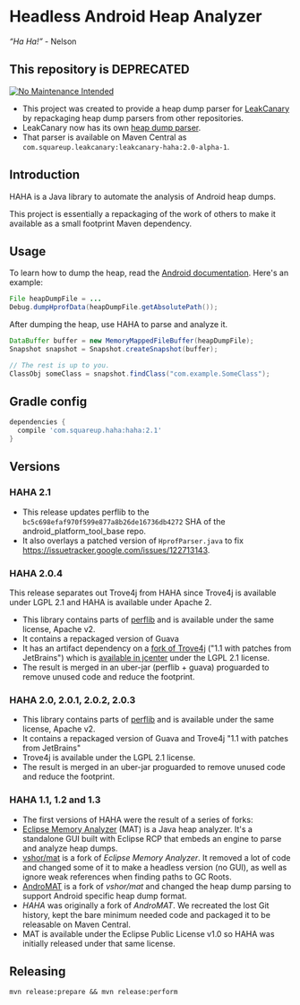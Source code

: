 # Headless Android Heap Analyzer

*“Ha Ha!”* - Nelson


## This repository is DEPRECATED

[![No Maintenance Intended](http://unmaintained.tech/badge.svg)](http://unmaintained.tech/)

* This project was created to provide a heap dump parser for [LeakCanary](https://github.com/square/leakcanary) by repackaging heap dump parsers from other repositories.
* LeakCanary now has its own [heap dump parser](https://github.com/square/leakcanary/tree/master/leakcanary-haha).
* That parser is available on Maven Central as `com.squareup.leakcanary:leakcanary-haha:2.0-alpha-1`.

## Introduction

HAHA is a Java library to automate the analysis of Android heap dumps.

This project is essentially a repackaging of the work of others to make it available as a small footprint Maven dependency.

## Usage

To learn how to dump the heap, read the [Android documentation](https://developer.android.com/tools/debugging/debugging-memory.html#HeapDump). Here's an example:

``` java
File heapDumpFile = ...
Debug.dumpHprofData(heapDumpFile.getAbsolutePath());
```

After dumping the heap, use HAHA to parse and analyze it.

``` java
DataBuffer buffer = new MemoryMappedFileBuffer(heapDumpFile);
Snapshot snapshot = Snapshot.createSnapshot(buffer);

// The rest is up to you.
ClassObj someClass = snapshot.findClass("com.example.SomeClass");
```

## Gradle config

``` groovy
dependencies {
  compile 'com.squareup.haha:haha:2.1'
}
```

## Versions

### HAHA 2.1

* This release updates perflib to the `bc5c698efaf970f599e877a8b26de16736db4272` SHA of the android_platform_tool_base repo.
* It also overlays a patched version of `HprofParser.java` to fix https://issuetracker.google.com/issues/122713143.

### HAHA 2.0.4

This release separates out Trove4j from HAHA since Trove4j is available under LGPL 2.1 and HAHA is available under Apache 2.

* This library contains parts of [perflib](https://android.googlesource.com/platform/tools/base/+/studio-master-dev/perflib) and is available under the same license, Apache v2.
* It contains a repackaged version of Guava 
* It has an artifact dependency on a [fork of Trove4j](https://github.com/JetBrains/intellij-deps-trove4j) ("1.1 with patches from JetBrains") which is [available in jcenter](https://bintray.com/jetbrains/trove4j/trove4j) under the LGPL 2.1 license.
* The result is merged in an uber-jar (perflib + guava) proguarded to remove unused code and reduce the footprint.

### HAHA 2.0, 2.0.1, 2.0.2, 2.0.3

* This library contains parts of [perflib](https://android.googlesource.com/platform/tools/base/+/studio-master-dev/perflib) and is available under the same license, Apache v2.
* It contains a repackaged version of Guava and Trove4j "1.1 with patches from JetBrains"
* Trove4j is available under the LGPL 2.1 license.
* The result is merged in an uber-jar proguarded to remove unused code and reduce the footprint.

### HAHA 1.1, 1.2 and 1.3

* The first versions of HAHA were the result of a series of forks:
* [Eclipse Memory Analyzer](https://eclipse.org/mat) (MAT) is a Java heap analyzer. It's a standalone GUI built with Eclipse RCP that embeds an engine to parse and analyze heap dumps.
* [vshor/mat](https://bitbucket.org/vshor/mat) is a fork of *Eclipse Memory Analyzer*. It removed a lot of code and changed some of it to make a headless version (no GUI), as well as ignore weak references when finding paths to GC Roots.
* [AndroMAT](https://bitbucket.org/joebowbeer/andromat/overview) is a fork of *vshor/mat* and changed the heap dump parsing to support Android specific heap dump format.
* *HAHA* was originally a fork of *AndroMAT*. We recreated the lost Git history, kept the bare minimum needed code and packaged it to be releasable on Maven Central.
* MAT is available under the Eclipse Public License v1.0 so HAHA was initially released under that same license.

## Releasing

```
mvn release:prepare && mvn release:perform

```
